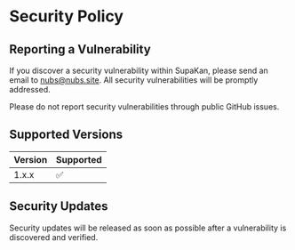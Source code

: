 # Security Policy

## Reporting a Vulnerability

If you discover a security vulnerability within SupaKan, please send an email to nubs@nubs.site. All security vulnerabilities will be promptly addressed.

Please do not report security vulnerabilities through public GitHub issues.

## Supported Versions

| Version | Supported          |
| ------- | ------------------ |
| 1.x.x   | :white_check_mark: |

## Security Updates

Security updates will be released as soon as possible after a vulnerability is discovered and verified. 